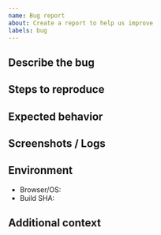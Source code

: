 ```yaml
---
name: Bug report
about: Create a report to help us improve
labels: bug
---
```


## Describe the bug

## Steps to reproduce

## Expected behavior

## Screenshots / Logs

## Environment
- Browser/OS:
- Build SHA:

## Additional context
